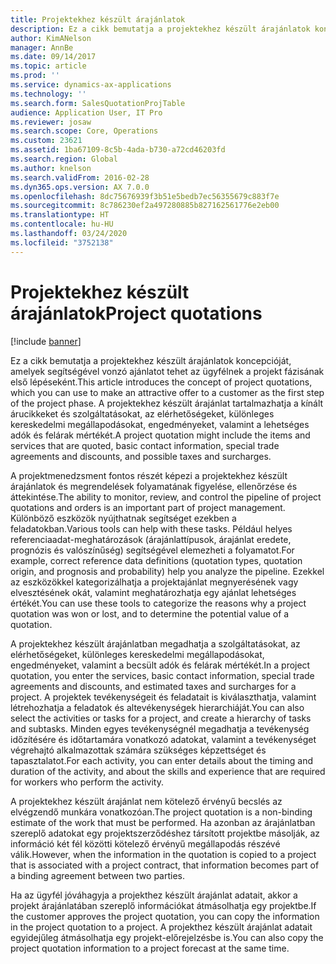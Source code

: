 ```yaml
---
title: Projektekhez készült árajánlatok
description: Ez a cikk bemutatja a projektekhez készült árajánlatok koncepcióját, amelyek segítségével vonzó ajánlatot tehet az ügyfélnek a projekt fázisának első lépéseként. A projektekhez készült árajánlat tartalmazhatja a kínált árucikkeket és szolgáltatásokat, az elérhetőségeket, különleges kereskedelmi megállapodásokat, engedményeket, valamint a lehetséges adók és felárak mértékét.
author: KimANelson
manager: AnnBe
ms.date: 09/14/2017
ms.topic: article
ms.prod: ''
ms.service: dynamics-ax-applications
ms.technology: ''
ms.search.form: SalesQuotationProjTable
audience: Application User, IT Pro
ms.reviewer: josaw
ms.search.scope: Core, Operations
ms.custom: 23621
ms.assetid: 1ba67109-8c5b-4ada-b730-a72cd46203fd
ms.search.region: Global
ms.author: knelson
ms.search.validFrom: 2016-02-28
ms.dyn365.ops.version: AX 7.0.0
ms.openlocfilehash: 8dc75676939f3b51e5bedb7ec56355679c883f7e
ms.sourcegitcommit: 8c786230ef2a497280885b827162561776e2eb00
ms.translationtype: HT
ms.contentlocale: hu-HU
ms.lasthandoff: 03/24/2020
ms.locfileid: "3752138"
---
```

# <a name="project-quotations"></a><span data-ttu-id="18085-104">Projektekhez készült árajánlatok</span><span class="sxs-lookup"><span data-stu-id="18085-104">Project quotations</span></span>

[!include [banner](../includes/banner.md)]

<span data-ttu-id="18085-105">Ez a cikk bemutatja a projektekhez készült árajánlatok koncepcióját, amelyek segítségével vonzó ajánlatot tehet az ügyfélnek a projekt fázisának első lépéseként.</span><span class="sxs-lookup"><span data-stu-id="18085-105">This article introduces the concept of project quotations, which you can use to make an attractive offer to a customer as the first step of the project phase.</span></span> <span data-ttu-id="18085-106">A projektekhez készült árajánlat tartalmazhatja a kínált árucikkeket és szolgáltatásokat, az elérhetőségeket, különleges kereskedelmi megállapodásokat, engedményeket, valamint a lehetséges adók és felárak mértékét.</span><span class="sxs-lookup"><span data-stu-id="18085-106">A project quotation might include the items and services that are quoted, basic contact information, special trade agreements and discounts, and possible taxes and surcharges.</span></span> 

<span data-ttu-id="18085-107">A projektmenedzsment fontos részét képezi a projektekhez készült árajánlatok és megrendelések folyamatának figyelése, ellenőrzése és áttekintése.</span><span class="sxs-lookup"><span data-stu-id="18085-107">The ability to monitor, review, and control the pipeline of project quotations and orders is an important part of project management.</span></span> <span data-ttu-id="18085-108">Különböző eszközök nyújthatnak segítséget ezekben a feladatokban.</span><span class="sxs-lookup"><span data-stu-id="18085-108">Various tools can help with these tasks.</span></span> <span data-ttu-id="18085-109">Például helyes referenciaadat-meghatározások (árajánlattípusok, árajánlat eredete, prognózis és valószínűség) segítségével elemezheti a folyamatot.</span><span class="sxs-lookup"><span data-stu-id="18085-109">For example, correct reference data definitions (quotation types, quotation origin, and prognosis and probability) help you analyze the pipeline.</span></span> <span data-ttu-id="18085-110">Ezekkel az eszközökkel kategorizálhatja a projektajánlat megnyerésének vagy elvesztésének okát, valamint meghatározhatja egy ajánlat lehetséges értékét.</span><span class="sxs-lookup"><span data-stu-id="18085-110">You can use these tools to categorize the reasons why a project quotation was won or lost, and to determine the potential value of a quotation.</span></span> 

<span data-ttu-id="18085-111">A projektekhez készült árajánlatban megadhatja a szolgáltatásokat, az elérhetőségeket, különleges kereskedelmi megállapodásokat, engedményeket, valamint a becsült adók és felárak mértékét.</span><span class="sxs-lookup"><span data-stu-id="18085-111">In a project quotation, you enter the services, basic contact information, special trade agreements and discounts, and estimated taxes and surcharges for a project.</span></span> <span data-ttu-id="18085-112">A projektek tevékenységeit és feladatait is kiválaszthatja, valamint létrehozhatja a feladatok és altevékenységek hierarchiáját.</span><span class="sxs-lookup"><span data-stu-id="18085-112">You can also select the activities or tasks for a project, and create a hierarchy of tasks and subtasks.</span></span> <span data-ttu-id="18085-113">Minden egyes tevékenységnél megadhatja a tevékenység időzítésére és időtartamára vonatkozó adatokat, valamint a tevékenységet végrehajtó alkalmazottak számára szükséges képzettséget és tapasztalatot.</span><span class="sxs-lookup"><span data-stu-id="18085-113">For each activity, you can enter details about the timing and duration of the activity, and about the skills and experience that are required for workers who perform the activity.</span></span> 

<span data-ttu-id="18085-114">A projektekhez készült árajánlat nem kötelező érvényű becslés az elvégzendő munkára vonatkozóan.</span><span class="sxs-lookup"><span data-stu-id="18085-114">The project quotation is a non-binding estimate of the work that must be performed.</span></span> <span data-ttu-id="18085-115">Ha azonban az árajánlatban szereplő adatokat egy projektszerződéshez társított projektbe másolják, az információ két fél közötti kötelező érvényű megállapodás részévé válik.</span><span class="sxs-lookup"><span data-stu-id="18085-115">However, when the information in the quotation is copied to a project that is associated with a project contract, that information becomes part of a binding agreement between two parties.</span></span> 

<span data-ttu-id="18085-116">Ha az ügyfél jóváhagyja a projekthez készült árajánlat adatait, akkor a projekt árajánlatában szereplő információkat átmásolhatja egy projektbe.</span><span class="sxs-lookup"><span data-stu-id="18085-116">If the customer approves the project quotation, you can copy the information in the project quotation to a project.</span></span> <span data-ttu-id="18085-117">A projekthez készült árajánlat adatait egyidejűleg átmásolhatja egy projekt-előrejelzésbe is.</span><span class="sxs-lookup"><span data-stu-id="18085-117">You can also copy the project quotation information to a project forecast at the same time.</span></span>



